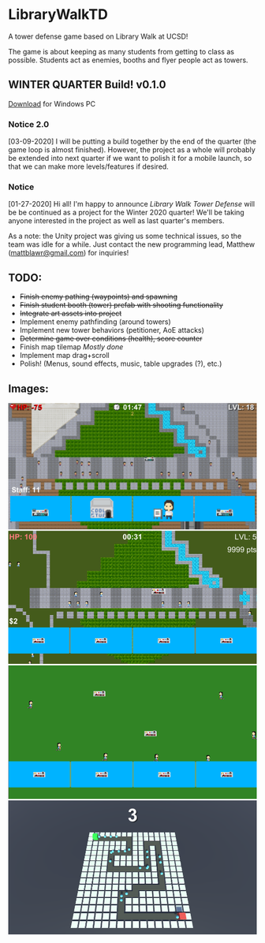 # LibraryWalkTD
A tower defense game based on Library Walk at UCSD!

The game is about keeping as many students from getting to class as possible.
Students act as enemies, booths and flyer people act as towers.

## WINTER QUARTER Build! v0.1.0
[Download](https://drive.google.com/open?id=10e4rQauWu_FzYX_4KOrr55ckNdJmk0wp) for Windows PC

### Notice 2.0
[03-09-2020] I will be putting a build together by the end of the quarter (the game loop is almost finished).
However, the project as a whole will probably be extended into next quarter if we want to polish it for a mobile launch,
so that we can make more levels/features if desired.

### Notice
[01-27-2020] Hi all! I'm happy to announce *Library Walk Tower Defense* will be be continued as a project for the Winter 2020 quarter! We'll be taking anyone interested in the project as well as last quarter's members.

As a note: the Unity project was giving us some technical issues, so the team was idle for a while. Just contact the new programming lead, Matthew (mattblawr@gmail.com) for inquiries!

## TODO:
- ~~Finish enemy pathing (waypoints) and spawning~~
- ~~Finish student booth (tower) prefab with shooting functionality~~
- ~~Integrate art assets into project~~
- Implement enemy pathfinding (around towers)
- Implement new tower behaviors (petitioner, AoE attacks)
- ~~Determine game over conditions (health), score counter~~
- Finish map tilemap *Mostly done*
- Implement map drag+scroll
- Polish! (Menus, sound effects, music, table upgrades (?), etc.)

## Images:
![mockup example 3](https://github.com/justbrentvanzant/LibraryWalkTD/blob/master/progress%20images/03-05_zoom.png)
![mockup example 2](https://github.com/justbrentvanzant/LibraryWalkTD/blob/master/progress%20images/02-20_gTest.png)
![mockup example](https://github.com/justbrentvanzant/LibraryWalkTD/blob/master/progress%20images/01-29_gTest.png)
![waypoint example](https://github.com/justbrentvanzant/LibraryWalkTD/blob/master/progress%20images/01-27_enemyPath.png)
